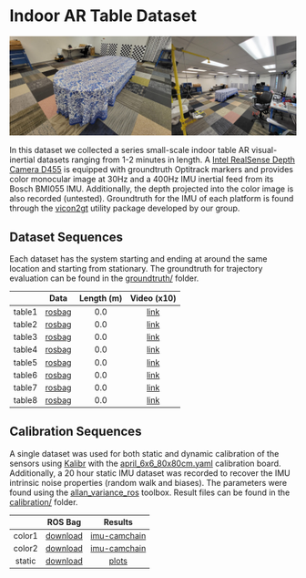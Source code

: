 
# Indoor AR Table Dataset


![](d455_drivers/img/merged_overview.jpg)


In this dataset we collected a series small-scale indoor table AR visual-inertial datasets ranging from 1-2 minutes in length.
A [Intel RealSense Depth Camera D455](https://www.intelrealsense.com/depth-camera-d455/) is equipped with groundtruth Optitrack markers and provides color monocular image at 30Hz and a 400Hz IMU inertial feed from its Bosch BMI055 IMU.
Additionally, the depth projected into the color image is also recorded (untested).
Groundtruth for the IMU of each platform is found through the [vicon2gt](https://github.com/rpng/vicon2gt) utility package developed by our group.



## Dataset Sequences

Each dataset has the system starting and ending at around the same location and starting from stationary.
The groundtruth for trajectory evaluation can be found in the [groundtruth/](groundtruth/) folder.

|        | Data | Length (m) | Video (x10) |
|:------:|:-------:|:-------:|:-----:|
| table1 | [rosbag]() | 0.0 | [link](ReadMe_Videos.md#table_01) |
| table2 | [rosbag]() | 0.0 | [link](ReadMe_Videos.md#table_02) |
| table3 | [rosbag]() | 0.0 | [link](ReadMe_Videos.md#table_03) |
| table4 | [rosbag]() | 0.0 | [link](ReadMe_Videos.md#table_04) |
| table5 | [rosbag]() | 0.0 | [link](ReadMe_Videos.md#table_05) |
| table6 | [rosbag]() | 0.0 | [link](ReadMe_Videos.md#table_06) |
| table7 | [rosbag]() | 0.0 | [link](ReadMe_Videos.md#table_07) |
| table8 | [rosbag]() | 0.0 | [link](ReadMe_Videos.md#table_08) |



## Calibration Sequences

A single dataset was used for both static and dynamic calibration of the sensors using [Kalibr](https://github.com/ethz-asl/kalibr) with the [april_6x6_80x80cm.yaml](https://drive.google.com/file/d/1MAU71K1xNAG8Kq-2Gl_f4rus2LYQ9z3r/view?usp=sharing) calibration board.
Additionally, a 20 hour static IMU dataset was recorded to recover the IMU intrinsic noise properties (random walk and biases).
The parameters were found using the [allan_variance_ros](https://github.com/ori-drs/allan_variance_ros) toolbox.
Result files can be found in the [calibration/](calibration/) folder.

|         | ROS Bag | Results |
|:-------:|:-------:|:-------:|
| color1 | [download](https://drive.google.com/file/d/1YR_7qZfSidkCXLZZjPTRSeD1KnCG-mKD/view?usp=sharing) | [imu-camchain](calibration/kalibr_color_0_imu/) |
| color2 | [download](https://drive.google.com/file/d/1DeeObZC4Y7IAGS6fMFoEiGriLVn5IME3/view?usp=sharing) | [imu-camchain](calibration/kalibr_color_1_imu/) |
| static  | [download](https://drive.google.com/file/d/15sQDbNIn7GCK6641gomuzFsAX3B0UpYu/view?usp=sharing) | [plots](calibration/imu/) |



